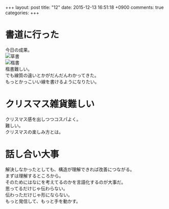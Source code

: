 +++
layout: post
title: "12"
date: 2015-12-13 16:51:18 +0900
comments: true
categories: 
+++

書道に行った
===
今日の成果。  
![草書](/images/2015-12-12/IMG_20151212_170520.jpg)  
![楷書](/images/2015-12-12/IMG_20151212_170532.jpg)  
楷書難しい。  
でも線質の違いとかがだんだんわかってきた。  
もっとかっこいい線を書けるようになりたい。

クリスマス雑貨難しい
===
クリスマス感を出しつつコスパよく。  
難しい。  
クリスマスの楽しみ方とは。

話し合い大事
===
解決しなかったとしても、構造が理解できれば改善につながる。  
まずは理解するところから。  
そのためにはなにを考えてるのかを言語化するのが大事だ。  
思ってるだけじゃ伝わらない。  
伝わっただけじゃ形にならない。  
もっと発信して、もっと手を動かす。
